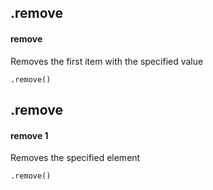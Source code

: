 ## .remove
#### remove
Removes the first item with the specified value
```
.remove()
```

## .remove
#### remove 1
Removes the specified element
```
.remove()
```